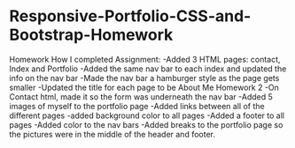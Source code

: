 # Responsive-Portfolio-CSS-and-Bootstrap-Homework
Homework How I completed Assignment:
-Added 3 HTML pages: contact, Index and Portfolio
-Added the same nav bar to each index and updated the info on the nav bar
-Made the nav bar a hamburger style as the page gets smaller
-Updated the title for each page to be About Me Homework 2
-On Contact html, made it so the form was underneath the nav bar
-Added 5 images of myself to the portfolio page
-Added links between all of the different pages
-added background color to all pages
-Added a footer to all pages
-Added color to the nav bars
-Added breaks to the portfolio page so the pictures were in the middle of the header and footer.